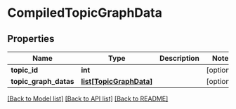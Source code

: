 # CompiledTopicGraphData

## Properties
Name | Type | Description | Notes
------------ | ------------- | ------------- | -------------
**topic_id** | **int** |  | [optional] 
**topic_graph_datas** | [**list[TopicGraphData]**](TopicGraphData.md) |  | [optional] 

[[Back to Model list]](../README.md#documentation-for-models) [[Back to API list]](../README.md#documentation-for-api-endpoints) [[Back to README]](../README.md)


